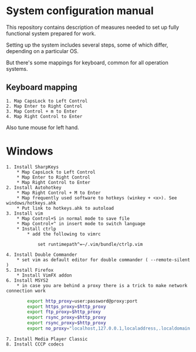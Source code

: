 # System configuration manual
This repository contains description of measures needed to
set up fully functional system prepared for work.

Setting up the system includes several steps,
some of which differ, depending on a particular OS.

But there's some mappings for keyboard,
common for all operation systems.

## Keyboard mapping
    1. Map CapsLock to Left Control
    2. Map Enter to Right Control
    3. Map Control + m to Enter
    4. Map Right Control to Enter

Also tune mouse for left hand.

# Windows
    1. Install SharpKeys
        * Map CapsLock to Left Control
        * Map Enter to Right Control
        * Map Right Control to Enter
    2. Install Autohotkey
        * Map Right Control + M to Enter
        * Map frequently used software to hotkeys (winkey + <x>). See windows/hotkeys.ahk
        * Put link to hotkeys.ahk to autoload
    3. Install vim
        * Map Control+S in normal mode to save file
        * Map Control+^ in insert mode to switch language
        * Install ctrlp
            * add the following to vimrc
```vimscript
            set runtimepath^=~/.vim/bundle/ctrlp.vim
```

    4. Install Double Commander
        * set vim as default editor for double commander ( --remote-silent )
    5. Install Firefox
        * Install VimFX addon
    6. Install MSYS2
        * in case you are behind a proxy there is a trick to make network connection work
```bash
        export http_proxy=user:password@proxy:port
        export https_proxy=$http_proxy
        export ftp_proxy=$http_proxy
        export rsync_proxy=$http_proxy
        export rsync_proxy=$http_proxy
        export no_proxy="localhost,127.0.0.1,localaddress,.localdomain.com"

```
    7. Install Media Player Classic
    8. Install CCCP codecs
